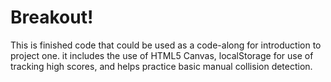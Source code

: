 # Breakout!

This is finished code that could be used as a code-along for introduction to project one. it includes the use of HTML5 Canvas, localStorage for use of tracking high scores, and helps practice basic manual collision detection.


